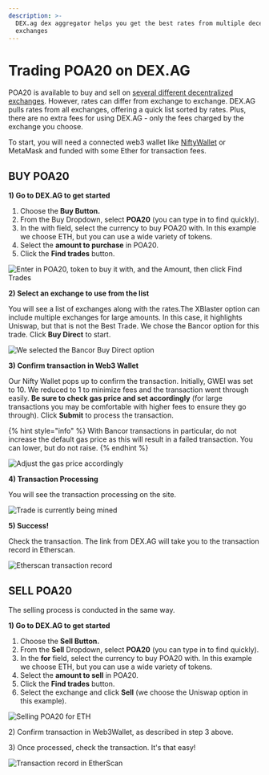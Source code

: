 ```yaml
---
description: >-
  DEX.ag dex aggregator helps you get the best rates from multiple decentralized
  exchanges
---
```


# Trading POA20 on DEX.AG

POA20 is available to buy and sell on [several different decentralized exchanges](../about-poa-token/poa-and-poa20-exchanges.md#poa20-markets). However, rates can differ from exchange to exchange. DEX.AG pulls rates from all exchanges, offering a quick list sorted by rates. Plus, there are no extra fees for using DEX.AG - only the fees charged by the exchange you choose.

To start, you will need a connected web3 wallet like [NiftyWallet](../nifty-wallet/) or MetaMask and funded with some Ether for transaction fees.&#x20;

## BUY POA20

**1) Go to DEX.AG to get started**

1. Choose the **Buy Button.**
2. From the Buy Dropdown, select **POA20** (you can type in to find quickly).
3. In the with field, select the currency to buy POA20 with. In this example we choose ETH, but you can use a wide variety of tokens.
4. Select the **amount to purchase** in POA20.
5. Click the **Find trades** button.

![Enter in POA20, token to buy it with, and the Amount, then click Find Trades](../../.gitbook/assets/dexag1.png)

**2) Select an exchange to use from the list**

You will see a list of exchanges along with the rates.The XBlaster option can include multiple exchanges for large amounts. In this case, it highlights Uniswap, but that is not the Best Trade. We chose the Bancor option for this trade. Click **Buy Direct** to start.

![We selected the Bancor Buy Direct option](<../../.gitbook/assets/buy\_direct (2).png>)

**3) Confirm transaction in Web3 Wallet**

Our Nifty Wallet pops up to confirm the transaction. Initially, GWEI was set to 10. We reduced to 1 to minimize fees and the transaction went through easily. **Be sure to check gas price and set accordingly** (for large transactions you may be comfortable with higher fees to ensure they go through). Click **Submit** to process the transaction.

{% hint style="info" %}
With Bancor transactions in particular, do not increase the default gas price as this will result in a failed transaction. You can lower, but do not raise.
{% endhint %}

![Adjust the gas price accordingly](<../../.gitbook/assets/nifty1 (1).png>)

**4) Transaction Processing**

You will see the transaction processing on the site.

![Trade is currently being mined](../../.gitbook/assets/processing.png)

**5) Success!**

Check the transaction. The link from DEX.AG will take you to the transaction record in Etherscan.

![Etherscan transaction record  ](../../.gitbook/assets/etherscan.png)

## SELL POA20

The selling process is conducted in the same way.

**1) Go to DEX.AG to get started**

1. Choose the **Sell Button.**
2. From the **Sell** Dropdown, select **POA20** (you can type in to find quickly).
3. In the **for** field, select the currency to buy POA20 with. In this example we choose ETH, but you can use a wide variety of tokens.
4. Select the **amount to sell** in POA20.
5. Click the **Find trades** button.
6. Select the exchange and click **Sell** (we choose the Uniswap option in this example).

![Selling POA20 for ETH](../../.gitbook/assets/sell2.png)

2\) Confirm transaction in Web3Wallet, as described in step 3 above.

3\) Once processed, check the transaction. It's that easy!

![Transaction record in EtherScan](../../.gitbook/assets/etherscan2.png)





